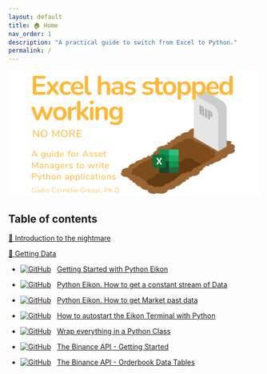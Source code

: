 ```yaml
---
layout: default
title: 🏠 Home
nav_order: 1
description: "A practical guide to switch from Excel to Python."
permalink: /
---
```


<img src="images/Github_Cover_transparent.png">

## Table of contents

<a href="https://gcgrossi.github.io/NoMore_Excel_has_stopped_working/Introduction/">👹 Introduction to the nightmare</a>

<a href="https://gcgrossi.github.io/NoMore_Excel_has_stopped_working/Geeting_Data/">🎏 Getting Data</a>
 
 - [![GitHub](https://img.shields.io/static/v1?logo=Jupyter&label=jupyter&message=notebook&color=orange)](https://github.com/gcgrossi/NoMore_Excel_has_stopped_working/blob/main/Eikonapi_getting_started.ipynb)
 &nbsp; <a href="https://gcgrossi.github.io/NoMore_Excel_has_stopped_working/Eikonapi_getting_started/">Getting Started with Python Eikon</a>
 
- [![GitHub](https://img.shields.io/static/v1?logo=Jupyter&label=jupyter&message=notebook&color=orange)](https://github.com/gcgrossi/NoMore_Excel_has_stopped_working/blob/main/Eikonapi_stream_data.ipynb)
&nbsp; <a href="https://gcgrossi.github.io/NoMore_Excel_has_stopped_working/Eikonapi_stream_data/">Python Eikon. How to get a constant stream of Data</a>

 - [![GitHub](https://img.shields.io/static/v1?logo=Jupyter&label=jupyter&message=notebook&color=orange)](https://github.com/gcgrossi/NoMore_Excel_has_stopped_working/blob/main/Eikonapi_timeseries_data.ipynb)
 &nbsp; <a href="https://gcgrossi.github.io/NoMore_Excel_has_stopped_working/Eikonapi_timeseries_data/">Python Eikon. How to get Market past data</a>

 - [![GitHub](https://img.shields.io/static/v1?logo=Jupyter&label=jupyter&message=notebook&color=orange)](https://github.com/gcgrossi/NoMore_Excel_has_stopped_working/blob/main/Eikonapi_proxy.ipynb)
 &nbsp; <a href="https://gcgrossi.github.io/NoMore_Excel_has_stopped_working/Eikonapi_proxy/">How to autostart the Eikon Terminal with Python</a>

 - [![GitHub](https://img.shields.io/static/v1?logo=Jupyter&label=jupyter&message=notebook&color=orange)](https://github.com/gcgrossi/NoMore_Excel_has_stopped_working/blob/main/Eikonapi_class.ipynb)
 &nbsp; <a href="https://gcgrossi.github.io/NoMore_Excel_has_stopped_working/Eikonapi_class/">Wrap everything in a Python Class

 - [![GitHub](https://img.shields.io/static/v1?logo=Jupyter&label=jupyter&message=notebook&color=orange)](https://github.com/gcgrossi/NoMore_Excel_has_stopped_working/blob/main/Binanceapi_intro.ipynb)
 &nbsp; <a href="https://gcgrossi.github.io/NoMore_Excel_has_stopped_working/Binanceapi_intro/">The Binance API - Getting Started
 
  - [![GitHub](https://img.shields.io/static/v1?logo=Jupyter&label=jupyter&message=notebook&color=orange)](https://github.com/gcgrossi/NoMore_Excel_has_stopped_working/blob/main/Binanceapi_orderbook_table.ipynb)
 &nbsp; <a href="https://gcgrossi.github.io/NoMore_Excel_has_stopped_working/Binanceapi_orderbook_table/">The Binance API - Orderbook Data Tables

 
